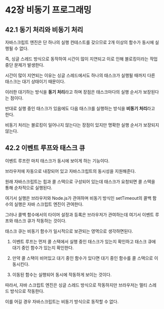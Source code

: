 # 42장 비동기 프로그래밍

## 42.1 동기 처리와 비동기 처리
자바스크립트 엔진은 단 하나의 실행 컨테스트를 갖으므로 2개 이상의 함수가 동시에 실행될 수 없다.

즉, 싱글 스레드 방식으로 동작하여 시간이 많이 지연되고 이로 인해 블로킹이라는 작업 중단 문제가 발생한다. 

시간이 많이 지연되는 이유는 싱글 스레드에서도 하나의 태스크가 실행될 때까지 다른 태스크는 대기 상태이기 때문이다.

이러한 대기하는 방식을 **동기 처리**라고 하며 장점은 태스크마다의 실행 순서가 보장된다는 점이다.

반대로 실행 중인 태스크가 있음에도 다음 태스크를 실행하는 방식을 **비동기 처리**라고 한다.

비동기 처리는 블로킹이 일어나지 않는다는 장점이 있지만 명확한 실행 순서가 보장되지 않는다.

## 42.2 이벤트 루프와 태스크 큐
이벤트 루프란 마치 태스크가 동시에 보이게 하는 기능이다.

브라우저에 자동으로 내장되어 있고 자바스크립트의 동시성을 지원해준다. 

원래 자바스크립트는 힙과 콜 스택으로 구성되어 있는데 태스크가 요청되면 콜 스택을 통해 순차적으로 실행된다.

여기서 실행은 브라우저와 Node.js가 관여하며 비동기 방식인 setTimeout의 콜백 함수의 실행은 자바 스크립트 엔진이 관여한다.

그러나 콜백 함수에서의 타이머 설정과 등록은 브라우저가 관여하는데 여기서 이벤트 루프와 태스크 큐가 작동하는 것이다.

태스크 큐는 비동기 함수가 일시적으로 보관되는 영역으로 생각하면된다.

1. 이벤트 루프는 먼저 콜 스택에서 실행 중인 태스크가 있는지 확인하고 태스크 큐에 대기 중인 함수가 있는지 확인한다.

2. 만약 콜 스택이 비어있고 대기 중인 함수가 있다면 대기 중인 함수를 콜 스택으로 이동시킨다.

3. 이동된 함수는 실행되어 동시에 작동하게 보이는 것이다.

따라서, 자바 스크립트 엔진은 싱글 스레드 방식으로 작동하지만 브라우저는 멀티 스레드 방식으로 작동한다.

이를 어길 경우 자바스크립트는 비동기 방식으로 동작할 수 없다.
